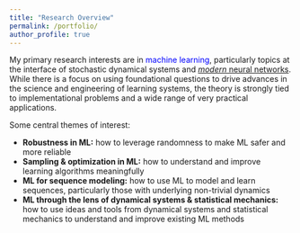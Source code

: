 ```yaml
---
title: "Research Overview"
permalink: /portfolio/
author_profile: true
---
```


My primary research interests are in <font color="blue">machine learning</font>, particularly topics at the interface of stochastic dynamical systems and <a href="https://arxiv.org/abs/1312.6199"><font><i>modern</i></font> neural networks</a>. While there is a focus on using foundational questions to drive advances in the science and engineering of learning systems, the theory is strongly tied to implementational problems and a wide range of very practical applications.  <br>

Some central themes of interest:<br>
- **Robustness in ML:** how to leverage randomness to make ML safer and more reliable
- **Sampling & optimization in ML:** how to understand and improve learning algorithms meaningfully 
- **ML for sequence modeling:** how to use ML to model and learn sequences, particularly those with underlying non-trivial dynamics 
- **ML through the lens of dynamical systems & statistical mechanics:** how to use ideas and tools from dynamical systems and statistical mechanics to understand and improve existing ML methods

<!-- Some more specific research projects are: <br>


At a high level, my research is inspired and driven by the following fundamental question: 

<font><i>Given a data set/model, a learning model and a learning algorithm, can we build a principled yet practical framework to *explore* and *exploit* the behavior of the learning model on test data, in various regimes and for various settings? </i></font>
<br>

*I also maintain a <a href="https://shoelim.github.io/DSxML/">personal journal</a> to keep track of the progress in the research areas that I am interested in.

<img src="principle.png" width="280" height="280" style="float:right">

In particular, I apply and develop ideas and tools from several areas of probability theory, stochastic analysis, statistical learning, statistical mechanics and dynamical systems to address problems concerning <font color="blue">open dynamical systems</font> arising in statistical mechanics and machine learning. <br>

Open systems are, in a broad sense, components of a larger closed system that interact with other components of the larger system. These systems abound in applications and are typically random/stochastic, nonlinear, high-dimensional and have non-trivial dynamics. Studying physical and artificial systems rigorously within an appropriate open systems framework allows us to gain valuable insights into these systems. The overarching theme of my current research revolves around using probabilistic and statistical approaches to understand <font color="blue"><i>learning of dynamical representations</i></font> and <font color="blue"><i>physics of dynamical systems</i></font>.  <br> 
{% include base_path %}


{% for post in site.portfolio %}
  {% include archive-single.html %}
{% endfor %}
 
 <i>Click on the project titles above to learn more about our work.</i> 
-->


